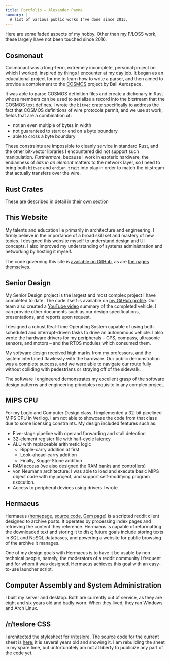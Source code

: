 ```yaml
---
title: Portfolio – Alexander Payne
summary: |
  A list of various public works I’ve done since 2013.
---
```


Here are some faded aspects of my hobby. Other than my F/LOSS work, these
largely have not been touched since 2016.

## Cosmonaut

Cosmonaut was a long-term, extremely incomplete, personal project on which I
worked, inspired by things I encounter at my day job. It began as an educational
project for me to learn how to write a parser, and then aimed to provide a
complement to the [COSMOS](//cosmosrb.com) project by Ball Aerospace.

It was able to parse COSMOS definition files and create a dictionary in Rust
whose members can be used to serialize a record into the bitstream that the
COSMOS text defines. I wrote the `bitvec` crate specifically to address the fact
that COSMOS definitions of wire protocols permit, and we use at work, fields
that are a combination of:

- not an even multiple of bytes in width
- not guaranteed to start or end on a byte boundary
- able to cross a byte boundary

These constraints are impossible to cleanly service in standard Rust, and the
other bit-vector libraries I encountered did not support such manipulation.
*Furthermore*, because I work in esoteric hardware, the endianness of *bits in*
*an element* matters to the network layer, so I need to bring both `bitvec` and
`endian_trait` into play in order to match the bitstream that actually transfers
over the wire.

## Rust Crates

These are described in detail in [their own section][crates]

## This Website

My talents and education lie primarily in architecture and engineering. I firmly
believe in the importance of a broad skill set and mastery of new topics. I
designed this website myself to understand design and UI concepts. I also
improved my understanding of systems administration and networking by hosting it
myself.

The code governing this site is [available on GitHub][site], as are
[the pages themselves][pages].

## Senior Design

My Senior Design project is the largest and most complex project I have
completed to date. The code itself is available on [my GitHub profile][srd]. Our
team also created a [YouTube video][yt] summary of the completed vehicle. I can
provide other documents such as our design specifications, presentations, and
reports upon request.

I designed a robust Real-Time Operating System capable of using both scheduled
and interrupt-driven tasks to drive an autonomous vehicle. I also wrote the
hardware drivers for my peripherals – GPS, compass, ultrasonic sensors, and
motors – and the RTOS modules which consumed them.

My software design received high marks from my professors, and the system
interfaced flawlessly with the hardware. Our public demonstration was a complete
success, and we were able to navigate our route fully without colliding with
pedestrians or straying off of the sidewalk.

The software I engineered demonstrates my excellent grasp of the software design
patterns and engineering principles requisite in any complex project.

## MIPS CPU

For my Logic and Computer Design class, I implemented a 32-bit pipelined MIPS
CPU in Verilog. I am not able to showcase the code from that class due to some
licensing constraints. My design included features such as:

- Five-stage pipeline with operand forwarding and stall detection
- 32-element register file with half-cycle latency
- ALU with replaceable arithmetic logic
  - Ripple-carry addition at first
  - Look-ahead-carry addition
  - Finally, Kogge-Stone addition
- RAM access (we also designed the RAM banks and controllers)
- von Neumann architecture: I was able to load and execute basic MIPS object
    code with my project, and support self-modifying program execution.
- Access to peripheral devices using drivers I wrote

## Hermaeus

Hermaeus ([homepage][hm-myrr], [source code][hm-gh], [Gem page][hm-gem]) is a
scripted reddit client designed to archive posts. It operates by processing
index pages and retrieving the content they reference. Hermaeus is capable of
reformatting the downloaded text and storing it to disk; future goals include
storing texts in SQL and NoSQL databases, and powering a website for public
browsing of the archive it manages.

One of my design goals with Hermaeus is to have it be usable by non-technical
people, namely, the moderators of a reddit community I frequent and for whom it
was designed. Hermaeus achieves this goal with an easy-to-use launcher script.

## Computer Assembly and System Administration

I built my server and desktop. Both are currently out of service, as they are
eight and six years old and badly worn. When they lived, they ran Windows and
Arch Linux.

## /r/teslore CSS

I architected the stylesheet for [/r/teslore][tsl]. The source code for the
current sheet is [here][tsl-gh-old]; it is several years old and showing it. I
am rebuilding the sheet in my spare time, but unfortunately am not at liberty to
publicize any part of the code yet.

[crates]: ./crates
[hm-gem]: https://rubygems.org/gems/hermaeus
[hm-gh]: https://github.com/myrrlyn/hermaeus
[hm-myrr]: https://myrrlyn.net/hermaeus
[pages]: https://github.com/myrrlyn/pages
[sass]: http://sass-lang.com
[site]: https://github.com/myrrlyn/home
[srd]: https://github.com/myrrlyn/SeniorDesign
[tsl]: https://reddit.com/r/teslore
[tsl-gh-old]: https://github.com/myrrlyn/teslore
[yt]: https://www.youtube.com/watch?v=K3CKSovJbJQ
